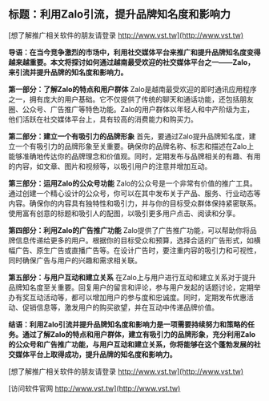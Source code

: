 ## **标题：利用Zalo引流，提升品牌知名度和影响力**

[想了解推广相关软件的朋友请登录 http://www.vst.tw](http://www.vst.tw)

**导语：在当今竞争激烈的市场中，利用社交媒体平台来推广和提升品牌知名度变得越来越重要。本文将探讨如何通过越南最受欢迎的社交媒体平台之一——Zalo，来引流并提升品牌的知名度和影响力。**

**第一部分：了解Zalo的特点和用户群体**
Zalo是越南最受欢迎的即时通讯应用程序之一，拥有庞大的用户基础。它不仅提供了传统的聊天和通话功能，还包括朋友圈、公众号、广告推广等特色功能。Zalo的用户群体以年轻人和中产阶级为主，他们活跃在社交媒体平台上，具有较高的消费能力和购买力。

**第二部分：建立一个有吸引力的品牌形象**
首先，要通过Zalo提升品牌知名度，建立一个有吸引力的品牌形象至关重要。确保你的品牌名称、标志和描述在Zalo上能够准确地传达你的品牌理念和价值观。同时，定期发布与品牌相关的有趣、有用的内容，如文章、图片和视频等，以吸引用户的注意并增加互动。

**第三部分：运用Zalo的公众号功能**
Zalo的公众号是一个非常有价值的推广工具。通过创建一个精心设计的公众号，你可以在其中发布关于产品、服务、行业动态等内容。确保你的内容具有独特性和吸引力，并与你的目标受众群体保持紧密联系。使用富有创意的标题和吸引人的配图，以吸引更多用户点击、阅读和分享。

**第四部分：利用Zalo的广告推广功能**
Zalo提供了广告推广功能，可以帮助你将品牌信息传递给更多的用户。根据你的目标受众和预算，选择合适的广告形式，如横幅广告、原生广告或直播广告等。在设计广告时，要注重内容的吸引力和可视性，同时确保广告与用户的兴趣和需求相关联。

**第五部分：与用户互动和建立关系**
在Zalo上与用户进行互动和建立关系对于提升品牌知名度至关重要。回复用户的留言和评论，参与用户发起的话题讨论，定期举办有奖互动活动等，都可以增加用户的参与度和忠诚度。同时，定期发布优惠活动、促销信息等，激发用户的购买欲望，并在互动中传递品牌价值。

**结语：利用Zalo引流并提升品牌知名度和影响力是一项需要持续努力和策略的任务。通过了解Zalo的特点和用户群体，建立有吸引力的品牌形象，充分利用Zalo的公众号和广告推广功能，与用户互动和建立关系，你将能够在这个蓬勃发展的社交媒体平台上取得成功，提升品牌的知名度和影响力。**

[想了解推广相关软件的朋友请登录 http://www.vst.tw](http://www.vst.tw)


[访问软件官网 http://www.vst.tw](http://www.vst.tw)
